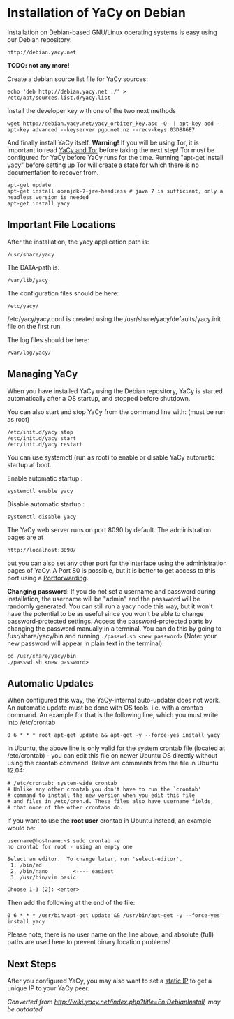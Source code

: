 # Installation of YaCy on Debian

Installation on Debian-based GNU/Linux operating systems is easy using
our Debian repository:

    http://debian.yacy.net

**TODO: not any more!**

Create a debian source list file for YaCy sources:

    echo 'deb http://debian.yacy.net ./' > /etc/apt/sources.list.d/yacy.list 

Install the developer key with one of the two next methods

    wget http://debian.yacy.net/yacy_orbiter_key.asc -O- | apt-key add -
    apt-key advanced --keyserver pgp.net.nz --recv-keys 03D886E7

And finally install YaCy itself. **Warning\!** If you will be using Tor,
it is important to read
[YaCy and Tor](../operation/yacy-tor.md) before taking
the next step\! Tor must be configured for YaCy before YaCy runs for the
time. Running "apt-get install yacy" before setting up Tor will create a
state for which there is no documentation to recover from.

    apt-get update
    apt-get install openjdk-7-jre-headless # java 7 is sufficient, only a headless version is needed
    apt-get install yacy

## Important File Locations

After the installation, the yacy application path is:

    /usr/share/yacy

The DATA-path is:

    /var/lib/yacy

The configuration files should be here:

    /etc/yacy/

/etc/yacy/yacy.conf is created using the
/usr/share/yacy/defaults/yacy.init file on the first run.

The log files should be here:

    /var/log/yacy/

## Managing YaCy

When you have installed YaCy using the Debian repository, YaCy is
started automatically after a OS startup, and stopped before shutdown.

You can also start and stop YaCy from the command line with: (must be
run as root)

    /etc/init.d/yacy stop
    /etc/init.d/yacy start
    /etc/init.d/yacy restart

You can use systemctl (run as root) to enable or disable YaCy automatic
startup at boot.

Enable automatic startup :

    systemctl enable yacy

Disable automatic startup :

    systemctl disable yacy

The YaCy web server runs on port 8090 by default. The administration
pages are at

    http://localhost:8090/

but you can also set any other port for the interface using the
administration pages of YaCy. A Port 80 is possible, but it is better to
get access to this port using a
[Portforwarding](../operation/portforwarding.md).

**Changing password**: If you do not set a username and password during
installation, the username will be "admin" and the password will be
randomly generated. You can still run a yacy node this way, but it won't
have the potential to be as useful since you won't be able to change
password-protected settings. Access the password-protected parts by
changing the password manually in a terminal. You can do this by going
to /usr/share/yacy/bin and running `./passwd.sh <new password>` (Note:
your new password will appear in plain text in the terminal).

    cd /usr/share/yacy/bin
    ./passwd.sh <new password>

## Automatic Updates

When configured this way, the YaCy-internal auto-updater does not work.
An automatic update must be done with OS tools. i.e. with a crontab
command. An example for that is the following line, which you must write
into /etc/crontab

    0 6 * * * root apt-get update && apt-get -y --force-yes install yacy

In Ubuntu, the above line is only valid for the system crontab file
(located at /etc/crontab) - you can edit this file on newer Ubuntu OS
directly without using the crontab command. Below are comments from the
file in Ubuntu 12.04:

    # /etc/crontab: system-wide crontab
    # Unlike any other crontab you don't have to run the `crontab'
    # command to install the new version when you edit this file
    # and files in /etc/cron.d. These files also have username fields,
    # that none of the other crontabs do.

If you want to use the **root user** crontab in Ubuntu instead, an
example would be:

    username@hostname:~$ sudo crontab -e 
    no crontab for root - using an empty one
    
    Select an editor.  To change later, run 'select-editor'.
     1. /bin/ed
     2. /bin/nano        <---- easiest
     3. /usr/bin/vim.basic
    
    Choose 1-3 [2]: <enter>

Then add the following at the end of the file:

    0 6 * * * /usr/bin/apt-get update && /usr/bin/apt-get -y --force-yes install yacy

Please note, there is no user name on the line above, and absolute
(full) paths are used here to prevent binary location problems\!

## Next Steps

After you configured YaCy, you may also want to set a [static
IP](staticip.md) to get a unique IP to your YaCy
peer.





_Converted from
<http://wiki.yacy.net/index.php?title=En:DebianInstall>, may be outdated_




